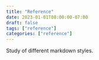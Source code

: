 ```yaml
---
title: "Reference"
date: 2023-01-01T08:00:00-07:00
draft: false
tags: ["reference"]
categories: ["reference"]
---
```


Study of different markdown styles.
